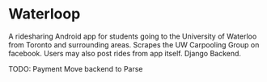 Waterloop
=============

A ridesharing Android app for students going to the University of Waterloo from Toronto and surrounding areas.
Scrapes the UW Carpooling Group on facebook. Users may also post rides from app itself. Django Backend.

TODO:
Payment 
Move backend to Parse

